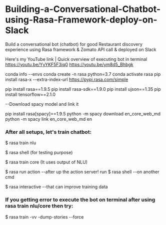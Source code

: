 # Building-a-Conversational-Chatbot-using-Rasa-Framework-deploy-on-Slack
Build a conversational bot (chatbot) for good Restaurant discovery experience using Rasa framework &amp; Zomato API call &amp; deployed on Slack

Here's my YouTube link | Quick overview of executing bot in terminal
https://youtu.be/YyYKF5F3iq0
https://youtu.be/ym8d5_Bhbgk

conda info --envs
conda create -n rasa python=3.7
conda activate rasa
pip install rasa-x --extra-index-url https://pypi.rasa.com/simple
 
pip install rasa==1.9.5
pip install rasa-sdk==1.9.0
pip install ujson==1.35
pip install tensorflow==2.1.0

--Download spacy model and link it

pip install rasa[spacy]==1.9.5
python -m spacy download en_core_web_md
python -m spacy link en_core_web_md en

 

### After all setups, let's train chatbot:

$ rasa train nlu

$ rasa shell  (for testing purpose)

$ rasa train core  (It uses output of NLU)

$ rasa run action --after up the action server! run $ rasa shell --on another cmd

$ rasa interactive --that can improve training data

### If you getting error to execute the bot on terminal after using rasa train nlu/core then try: 
$ rasa train -vv -dump-stories --force 
